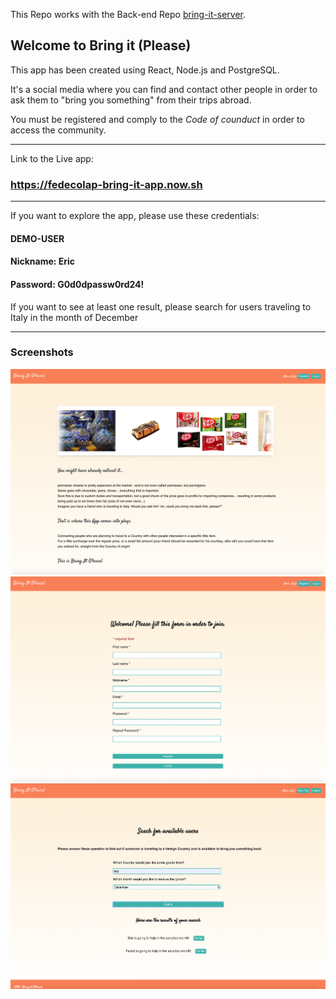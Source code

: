 
This Repo works with the Back-end Repo [bring-it-server](https://github.com/FedeColap/bring-it-server).

## Welcome to Bring it (Please)
This app has been created using React, Node.js and PostgreSQL.

It's a social media where you can find and contact other people in order to ask them to "bring you something" from their trips abroad.

You must be registered and comply to the *Code of counduct* in order to access the community.

___

Link to the Live app: 

### https://fedecolap-bring-it-app.now.sh

___

If you want to explore the app, please use these credentials: 
#### DEMO-USER

#### Nickname: Eric

#### Password: G0d0dpassw0rd24!

If you want to see at least one result, please search for users traveling to Italy in the month of December

___

### Screenshots

![welcome page](landing.png)
![registration form](register.png)
![search results](results.png)